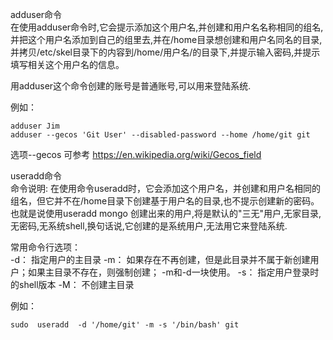 adduser命令  
在使用adduser命令时,它会提示添加这个用户名,并创建和用户名名称相同的组名,并把这个用户名添加到自己的组里去,并在/home目录想创建和用户名同名的目录,并拷贝/etc/skel目录下的内容到/home/用户名/的目录下,并提示输入密码,并提示填写相关这个用户名的信息。  
  
用adduser这个命令创建的账号是普通账号,可以用来登陆系统.  
  
例如：  
```
adduser Jim
adduser --gecos 'Git User' --disabled-password --home /home/git git
```
  
选项--gecos 可参考 https://en.wikipedia.org/wiki/Gecos_field  
  
  
useradd命令  
命令说明: 在使用命令useradd时，它会添加这个用户名，并创建和用户名相同的组名，但它并不在/home目录下创建基于用户名的目录,也不提示创建新的密码。也就是说使用useradd mongo 创建出来的用户,将是默认的"三无"用户,无家目录,无密码,无系统shell,换句话说,它创建的是系统用户,无法用它来登陆系统.  
  
常用命令行选项：  
-d：           指定用户的主目录
-m：          如果存在不再创建，但是此目录并不属于新创建用户；如果主目录不存在，则强制创建； -m和-d一块使用。
-s：           指定用户登录时的shell版本
-M：           不创建主目录
  
例如：  
```
sudo  useradd  -d '/home/git' -m -s '/bin/bash' git
